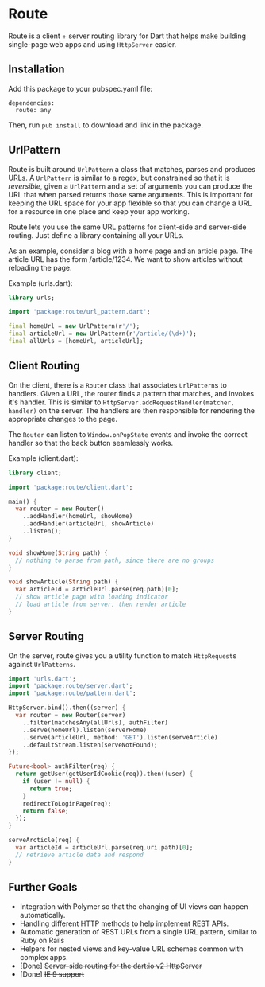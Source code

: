 Route
=====

Route is a client + server routing library for Dart that helps make building
single-page web apps and using `HttpServer` easier.

Installation
------------

Add this package to your pubspec.yaml file:

    dependencies:
      route: any
      
Then, run `pub install` to download and link in the package.

UrlPattern
----------

Route is built around `UrlPattern` a class that matches, parses and produces
URLs. A `UrlPattern` is similar to a regex, but constrained so that it is
_reversible_, given a `UrlPattern` and a set of arguments you can produce the
URL that when parsed returns those same arguments. This is important for keeping
the URL space for your app flexible so that you can change a URL for a resource
in one place and keep your app working.

Route lets you use the same URL patterns for client-side and server-side
routing. Just define a library containing all your URLs.

As an example, consider a blog with a home page and an article page. The article
URL has the form /article/1234. We want to show articles without reloading the
page.

Example (urls.dart):

```dart
library urls;

import 'package:route/url_pattern.dart';

final homeUrl = new UrlPattern(r'/');
final articleUrl = new UrlPattern(r'/article/(\d+)');
final allUrls = [homeUrl, articleUrl];
```

Client Routing
--------------

On the client, there is a `Router` class that associates `UrlPattern`s
to handlers. Given a URL, the router finds a pattern that matches, and invokes
it's handler. This is similar to
`HttpServer.addRequestHandler(matcher, handler)` on the server. The handlers
are then responsible for rendering the appropriate changes to the page.

The `Router` can listen to `Window.onPopState` events and invoke the correct
handler so that the back button seamlessly works.

Example (client.dart):

```dart
library client;

import 'package:route/client.dart';

main() {
  var router = new Router()
    ..addHandler(homeUrl, showHome)
    ..addHandler(articleUrl, showArticle)
    ..listen();
}

void showHome(String path) {
  // nothing to parse from path, since there are no groups
}

void showArticle(String path) {
  var articleId = articleUrl.parse(req.path)[0];
  // show article page with loading indicator
  // load article from server, then render article
}
```

Server Routing
--------------

On the server, route gives you a utility function to match `HttpRequest`s
against `UrlPatterns`.

```dart
import 'urls.dart';
import 'package:route/server.dart';
import 'package:route/pattern.dart';

HttpServer.bind().then((server) {
  var router = new Router(server)
    ..filter(matchesAny(allUrls), authFilter)
    ..serve(homeUrl).listen(serverHome)
    ..serve(articleUrl, method: 'GET').listen(serveArticle)
    ..defaultStream.listen(serveNotFound);
});

Future<bool> authFilter(req) {
  return getUser(getUserIdCookie(req)).then((user) {
    if (user != null) {
      return true;
    }
    redirectToLoginPage(req);
    return false;
  });
}

serveArcticle(req) {
  var articleId = articleUrl.parse(req.uri.path)[0];
  // retrieve article data and respond
}
```

Further Goals
-------------

 * Integration with Polymer so that the changing of UI views can happen
   automatically.
 * Handling different HTTP methods to help implement REST APIs.
 * Automatic generation of REST URLs from a single URL pattern, similar to Ruby
   on Rails
 * Helpers for nested views and key-value URL schemes common with complex apps.
 * [Done] ~~Server-side routing for the dart:io v2 HttpServer~~
 * [Done] ~~IE 9 support~~
